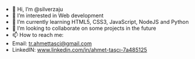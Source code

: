 - 👋 Hi, I’m @silverzaju
- 👀 I’m interested in Web development
- 🌱 I’m currently learning HTML5, CSS3, JavaScript, NodeJS and Python
- 💞️ I’m looking to collaborate on some projects in the future
- 📫 How to reach me:
- Email: tr.ahmettasci@gmail.com
- LinkedIN: www.linkedin.com/in/ahmet-taşcı-7a485125

<!---
silverzaju/silverzaju is a ✨ special ✨ repository because its `README.md` (this file) appears on your GitHub profile.
You can click the Preview link to take a look at your changes.
--->

